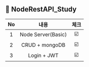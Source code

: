 ## 🌱 NodeRestAPI_Study

| No |내용 |체크|
| :---:|:-------:|:---:|
| 1 | Node Server(Basic)|☑️|
| 2 | CRUD + mongoDB|☑️|
| 3 | Login + JWT|☑️|
